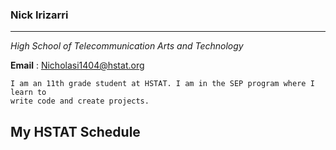 ### Nick Irizarri
---

 _High School of Telecommunication Arts and Technology_

**Email** : Nicholasi1404@hstat.org 

    I am an 11th grade student at HSTAT. I am in the SEP program where I learn to 
    write code and create projects. 
    
## My HSTAT Schedule

